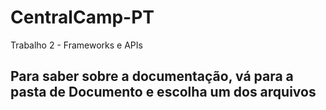 # CentralCamp-PT
Trabalho 2 - Frameworks e APIs

<h2>Para saber sobre a documentação, vá para a pasta de Documento e escolha um dos arquivos</h2>
